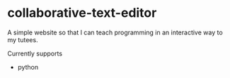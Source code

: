 # collaborative-text-editor

A simple website so that I can teach programming in an  interactive way to my tutees.

Currently supports
 - python
